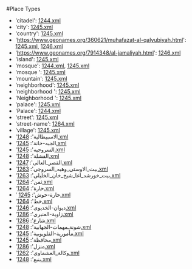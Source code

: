 #Place Types
 * 'citadel': [1244.xml](/Project-Cairo-Urban-News/CairoUrbanNews/blob/master/articles/arabic/1244.xml)
 * 'city': [1245.xml](/Project-Cairo-Urban-News/CairoUrbanNews/blob/master/articles/arabic/1245.xml)
 * 'country': [1245.xml](/Project-Cairo-Urban-News/CairoUrbanNews/blob/master/articles/arabic/1245.xml)
 * 'https://www.geonames.org/360621/muhafazat-al-qalyubiyah.html': [1245.xml](/Project-Cairo-Urban-News/CairoUrbanNews/blob/master/articles/arabic/1245.xml), [1246.xml](/Project-Cairo-Urban-News/CairoUrbanNews/blob/master/articles/arabic/1246.xml)
 * 'https://www.geonames.org/7914348/al-jamaliyah.html': [1246.xml](/Project-Cairo-Urban-News/CairoUrbanNews/blob/master/articles/arabic/1246.xml)
 * 'island': [1245.xml](/Project-Cairo-Urban-News/CairoUrbanNews/blob/master/articles/arabic/1245.xml)
 * 'mosque': [1244.xml](/Project-Cairo-Urban-News/CairoUrbanNews/blob/master/articles/arabic/1244.xml), [1245.xml](/Project-Cairo-Urban-News/CairoUrbanNews/blob/master/articles/arabic/1245.xml)
 * 'mosque ': [1245.xml](/Project-Cairo-Urban-News/CairoUrbanNews/blob/master/articles/arabic/1245.xml)
 * 'mountain': [1245.xml](/Project-Cairo-Urban-News/CairoUrbanNews/blob/master/articles/arabic/1245.xml)
 * 'neighborhood': [1245.xml](/Project-Cairo-Urban-News/CairoUrbanNews/blob/master/articles/arabic/1245.xml)
 * 'neighborhood ': [1245.xml](/Project-Cairo-Urban-News/CairoUrbanNews/blob/master/articles/arabic/1245.xml)
 * 'Neighborhood ': [1245.xml](/Project-Cairo-Urban-News/CairoUrbanNews/blob/master/articles/arabic/1245.xml)
 * 'palace': [1245.xml](/Project-Cairo-Urban-News/CairoUrbanNews/blob/master/articles/arabic/1245.xml)
 * 'Palace': [1244.xml](/Project-Cairo-Urban-News/CairoUrbanNews/blob/master/articles/arabic/1244.xml)
 * 'street': [1245.xml](/Project-Cairo-Urban-News/CairoUrbanNews/blob/master/articles/arabic/1245.xml)
 * 'street-name': [1264.xml](/Project-Cairo-Urban-News/CairoUrbanNews/blob/master/articles/arabic/1264.xml)
 * 'village': [1245.xml](/Project-Cairo-Urban-News/CairoUrbanNews/blob/master/articles/arabic/1245.xml)
 * 'الاسبيطالية': [1248.xml](/Project-Cairo-Urban-News/CairoUrbanNews/blob/master/articles/arabic/1248.xml)
 * 'الجبه-خانة': [1245.xml](/Project-Cairo-Urban-News/CairoUrbanNews/blob/master/articles/arabic/1245.xml)
 * 'السروجيه': [1245.xml](/Project-Cairo-Urban-News/CairoUrbanNews/blob/master/articles/arabic/1245.xml)
 * 'القشلة': [1248.xml](/Project-Cairo-Urban-News/CairoUrbanNews/blob/master/articles/arabic/1248.xml)
 * 'القصر_العالى': [1247.xml](/Project-Cairo-Urban-News/CairoUrbanNews/blob/master/articles/arabic/1247.xml)
 * 'بيت_الاوستى_وهبه_السروجى': [1263.xml](/Project-Cairo-Urban-News/CairoUrbanNews/blob/master/articles/arabic/1263.xml)
 * 'بيت_خورشد_اغا_شيخ_خان_الخليلى': [1263.xml](/Project-Cairo-Urban-News/CairoUrbanNews/blob/master/articles/arabic/1263.xml)
 * 'ثمن': [1264.xml](/Project-Cairo-Urban-News/CairoUrbanNews/blob/master/articles/arabic/1264.xml)
 * 'حارة': [1264.xml](/Project-Cairo-Urban-News/CairoUrbanNews/blob/master/articles/arabic/1264.xml)
 * ' حارة-حوش': [1245.xml](/Project-Cairo-Urban-News/CairoUrbanNews/blob/master/articles/arabic/1245.xml)
 * 'خط': [1264.xml](/Project-Cairo-Urban-News/CairoUrbanNews/blob/master/articles/arabic/1264.xml)
 * 'ديوان-الخديوى': [1246.xml](/Project-Cairo-Urban-News/CairoUrbanNews/blob/master/articles/arabic/1246.xml)
 * 'زاوية-العنبرى': [1286.xml](/Project-Cairo-Urban-News/CairoUrbanNews/blob/master/articles/arabic/1286.xml)
 * 'شارع': [1286.xml](/Project-Cairo-Urban-News/CairoUrbanNews/blob/master/articles/arabic/1286.xml)
 * 'شونةـمهمات-الجهابية': [1248.xml](/Project-Cairo-Urban-News/CairoUrbanNews/blob/master/articles/arabic/1248.xml)
 * 'مأمورية-القلويوبية': [1245.xml](/Project-Cairo-Urban-News/CairoUrbanNews/blob/master/articles/arabic/1245.xml)
 * 'محافظة': [1245.xml](/Project-Cairo-Urban-News/CairoUrbanNews/blob/master/articles/arabic/1245.xml)
 * 'منزل': [1286.xml](/Project-Cairo-Urban-News/CairoUrbanNews/blob/master/articles/arabic/1286.xml)
 * 'وكالة_العشماوى': [1262.xml](/Project-Cairo-Urban-News/CairoUrbanNews/blob/master/articles/arabic/1262.xml)
 * 'ينبع': [1248.xml](/Project-Cairo-Urban-News/CairoUrbanNews/blob/master/articles/arabic/1248.xml)
